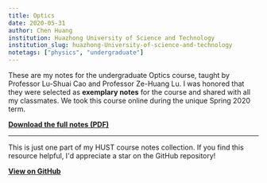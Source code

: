 ```yaml
---
title: Optics
date: 2020-05-31
author: Chen Huang
institution: Huazhong University of Science and Technology
institution_slug: huazhong-University-of-science-and-technology
notetags: ["physics", "undergraduate"]
---
```


These are my notes for the undergraduate Optics course, taught by Professor Lu-Shuai Cao and Professor Ze-Huang Lu. I was honored that they were selected as **exemplary notes** for the course and shared with all my classmates. We took this course online during the unique Spring 2020 term.

[**Download the full notes (PDF)**](/notes/optics/pdf/optics.pdf)

---

This is just one part of my HUST course notes collection. If you find this resource helpful, I'd appreciate a star on the GitHub repository!

[**View on GitHub**](https://github.com/chenx820/HUST-course-notes)
